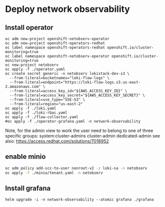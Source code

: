 # Deploy network observability

## Install operator

```shell
oc adm new-project openshift-netobserv-operator 
oc adm new-project openshift-operators-redhat
oc label namespace openshift-operators-redhat openshift.io/cluster-monitoring=true
oc label namespace openshift-netobserv-operator openshift.io/cluster-monitoring=true
oc new-project netobserv
oc apply -f ./operator.yaml
oc create secret generic -n netobserv lokistack-dev-s3 \
  --from-literal=bucketnames="loki-flow-logs" \
  --from-literal=endpoint="https://loki-flow-logs.s3.us-east-2.amazonaws.com" \
  --from-literal=access_key_id="${AWS_ACCESS_KEY_ID}" \
  --from-literal=access_key_secret="${AWS_ACCESS_KEY_SECRET}" \
  --from-literal=sse_type="SSE-S3" \
  --from-literal=region="us-east-2"
oc apply -f ./loki.yaml
oc apply -f ./loki-rbac.yaml
oc apply -f ./flow-collector.yaml
#oc apply -f ./operator-grafana.yaml -n network-observability
```

Note, for the admin view to work the user need to belong to one of three specific groups: 
system:cluster-admins
cluster-admin
dedicated-admin
see also: https://access.redhat.com/solutions/7018952


## enable minio

```sh
oc adm policy add-scc-to-user nonroot-v2 -z loki-sa -n netobserv
oc apply -f ./minio/tenant.yaml -n netobserv
```

## Install grafana

```shell
helm upgrade -i -n network-observability --atomic grafana ./grafana
```
